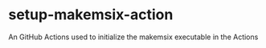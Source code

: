 # setup-makemsix-action
An GitHub Actions used to initialize the makemsix executable in the Actions
